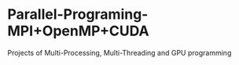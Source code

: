 # Parallel-Programing-MPI+OpenMP+CUDA
Projects of Multi-Processing, Multi-Threading and GPU programming
